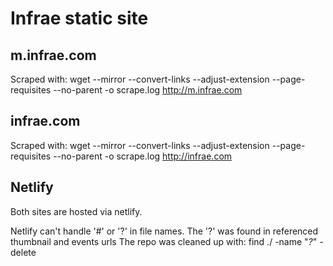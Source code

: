 # Infrae static site

## m.infrae.com

Scraped with: 
    wget --mirror --convert-links --adjust-extension --page-requisites --no-parent -o scrape.log http://m.infrae.com

## infrae.com

Scraped with:
    wget --mirror --convert-links --adjust-extension --page-requisites --no-parent -o scrape.log http://infrae.com

## Netlify

Both sites are hosted via netlify. 

Netlify can't handle '#' or '?' in file names. The '?' was found in referenced thumbnail and events urls
The repo was cleaned up with:
    find ./ -name "*\?*" -delete


